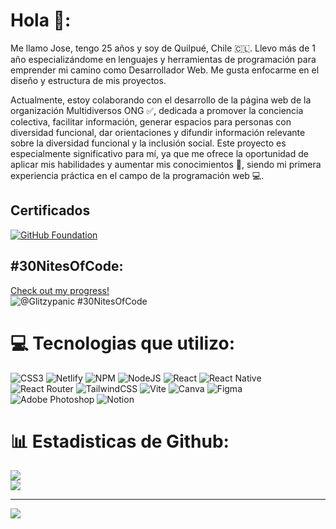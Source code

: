 # Hola 👋:
Me llamo Jose, tengo 25 años y soy de Quilpué, Chile 🇨🇱. Llevo más de 1 año especializándome en lenguajes y herramientas de programación para emprender mi camino como Desarrollador Web. Me gusta enfocarme en el diseño y estructura de mis proyectos.

Actualmente, estoy colaborando con el desarrollo de la página web de la organización Multidiversos ONG ✅, dedicada a promover la conciencia colectiva, facilitar información, generar espacios para personas con diversidad funcional, dar orientaciones y difundir información relevante sobre la diversidad funcional y la inclusión social. Este proyecto es especialmente significativo para mí, ya que me ofrece la oportunidad de aplicar mis habilidades y aumentar mis conocimientos 🚀, siendo mi primera experiencia práctica en el campo de la programación web 💻.

## Certificados
[![GitHub Foundation](https://img.shields.io/badge/GitHub-Foundation-blue?logo=github)](https://www.credly.com/go/klZL4YggPxcPBl66ZXJ4VQ)

## #30NitesOfCode:
  [Check out my progress!](https://www.codedex.io/@Glitzypanic/30-nites-of-code)  
  ![@Glitzypanic #30NitesOfCode](https://www.codedex.io/api/petStatus?user=Glitzypanic)

# 💻 Tecnologias que utilizo:
![CSS3](https://img.shields.io/badge/css3-%231572B6.svg?style=for-the-badge&logo=css3&logoColor=white) ![Netlify](https://img.shields.io/badge/netlify-%23000000.svg?style=for-the-badge&logo=netlify&logoColor=#00C7B7) ![NPM](https://img.shields.io/badge/NPM-%23CB3837.svg?style=for-the-badge&logo=npm&logoColor=white) ![NodeJS](https://img.shields.io/badge/node.js-6DA55F?style=for-the-badge&logo=node.js&logoColor=white) ![React](https://img.shields.io/badge/react-%2320232a.svg?style=for-the-badge&logo=react&logoColor=%2361DAFB) ![React Native](https://img.shields.io/badge/react_native-%2320232a.svg?style=for-the-badge&logo=react&logoColor=%2361DAFB) ![React Router](https://img.shields.io/badge/React_Router-CA4245?style=for-the-badge&logo=react-router&logoColor=white) ![TailwindCSS](https://img.shields.io/badge/tailwindcss-%2338B2AC.svg?style=for-the-badge&logo=tailwind-css&logoColor=white) ![Vite](https://img.shields.io/badge/vite-%23646CFF.svg?style=for-the-badge&logo=vite&logoColor=white) ![Canva](https://img.shields.io/badge/Canva-%2300C4CC.svg?style=for-the-badge&logo=Canva&logoColor=white) ![Figma](https://img.shields.io/badge/figma-%23F24E1E.svg?style=for-the-badge&logo=figma&logoColor=white) ![Adobe Photoshop](https://img.shields.io/badge/adobe%20photoshop-%2331A8FF.svg?style=for-the-badge&logo=adobe%20photoshop&logoColor=white) ![Notion](https://img.shields.io/badge/Notion-%23000000.svg?style=for-the-badge&logo=notion&logoColor=white)
# 📊 Estadisticas de Github:

![](https://github-readme-stats.vercel.app/api?username=glitzypanic&theme=dark&hide_border=false&include_all_commits=false&count_private=false)<br/>
![](https://github-readme-stats.vercel.app/api/top-langs/?username=glitzypanic&theme=dark&hide_border=false&include_all_commits=false&count_private=false&layout=compact)

---
[![](https://visitcount.itsvg.in/api?id=glitzypanic&icon=0&color=0)](https://visitcount.itsvg.in)

<!-- Proudly created with GPRM ( https://gprm.itsvg.in ) -->

